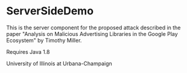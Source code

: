 # ServerSideDemo
This is the server component for the proposed attack described in the paper "Analysis on Malicious Advertising Libraries in the Google Play Ecosystem" by Timothy Miller.

Requires Java 1.8

University of Illinois at Urbana-Champaign
